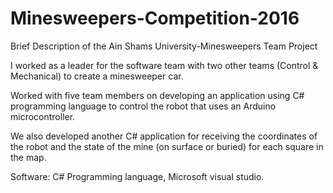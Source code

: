 # Minesweepers-Competition-2016
Brief Description of the Ain Shams University-Minesweepers Team Project

I worked as a leader for the software team with two other teams (Control & Mechanical) to create a minesweeper car.

Worked with five team members on developing an application using C# programming language to control the robot that uses an Arduino microcontroller.

We also developed another C# application for receiving the coordinates of the robot and the state of the mine (on surface or buried) for each square in the map.


Software: 
C# Programming language, Microsoft visual studio.
